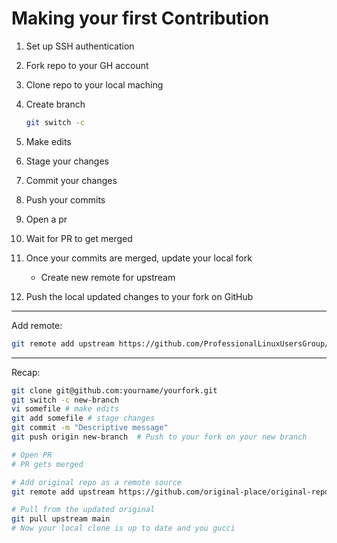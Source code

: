 # Making your first Contribution 



1. Set up SSH authentication

2. Fork repo to your GH account

3. Clone repo to your local maching

4. Create branch
   ```bash
   git switch -c
   ```

5. Make edits

6. Stage your changes

7. Commit your changes

8. Push your commits

9. Open a pr

10. Wait for PR to get merged

11. Once your commits are merged, update your local fork
    - Create new remote for upstream

12. Push the local updated changes to your fork on GitHub

---


Add remote:
```bash
git remote add upstream https://github.com/ProfessionalLinuxUsersGroup/GitPracticeRepo.git
```

---


Recap:
```bash
git clone git@github.com:yourname/yourfork.git
git switch -c new-branch
vi somefile # make edits
git add somefile # stage changes
git commit -m "Descriptive message"
git push origin new-branch  # Push to your fork on your new branch

# Open PR
# PR gets merged

# Add original repo as a remote source
git remote add upstream https://github.com/original-place/original-repo.git

# Pull from the updated original
git pull upstream main
# Now your local clone is up to date and you gucci
```


